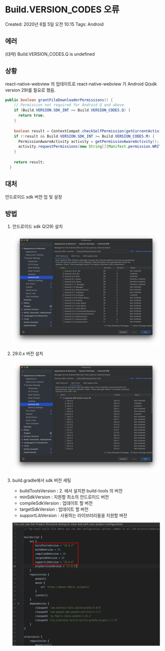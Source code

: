 # Build.VERSION_CODES 오류

Created: 2020년 6월 5일 오전 10:15
Tags: Android

## 에러

(대략) Build.VERSION_CODES.Q is undefined

## 상황

react-native-webview 의 업데이트로 react-native-webview 가 Android Q(sdk version 29)를 필요로 했음.

```java
public boolean grantFileDownloaderPermissions() {
    // Permission not required for Android Q and above
    if (Build.VERSION.SDK_INT >= Build.VERSION_CODES.Q) {
      return true;
    }

    boolean result = ContextCompat.checkSelfPermission(getCurrentActivity(), Manifest.permission.WRITE_EXTERNAL_STORAGE) == PackageManager.PERMISSION_GRANTED;
    if (!result && Build.VERSION.SDK_INT >= Build.VERSION_CODES.M) {
      PermissionAwareActivity activity = getPermissionAwareActivity();
      activity.requestPermissions(new String[]{Manifest.permission.WRITE_EXTERNAL_STORAGE}, FILE_DOWNLOAD_PERMISSION_REQUEST, webviewFileDownloaderPermissionListener);
    }

    return result;
  }
```

## 대처

안드로이드 sdk 버전 업 및 설정

## 방법

1. 안드로이드 sdk Q(29) 설치

    ![_2020-06-11__5.46.16.png](_2020-06-11__5.46.16.png)

2. 29.0.x 버전 설치

    ![_2020-06-11__5.47.11.png](_2020-06-11__5.47.11.png)

3. build.gradle에서 sdk 버전 세팅
    - buildToolsVersion : 2. 에서 설치한 build-tools 의 버전
    - minSdkVersion : 지원할 최소의 안드로이드 버전
    - compileSdkVersion : 업데이트 할 버전
    - targetSdkVersion : 업데이트 할 버전
    - supportLibVersion : 사용하는 라이브러리들을 지원할 버전

    ![_2020-06-11__5.49.59(2).png](_2020-06-11__5.49.59(2).png)
